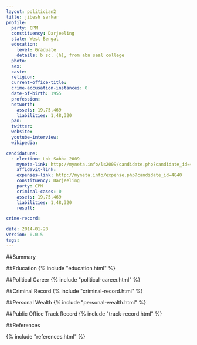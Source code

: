 ```yaml
---
layout: politician2
title: jibesh sarkar
profile: 
  party: CPM
  constituency: Darjeeling
  state: West Bengal
  education: 
    level: Graduate
    details: b sc. (h), from abn seal college
  photo: 
  sex: 
  caste: 
  religion: 
  current-office-title: 
  crime-accusation-instances: 0
  date-of-birth: 1955
  profession: 
  networth: 
    assets: 19,75,469
    liabilities: 1,48,320
  pan: 
  twitter: 
  website: 
  youtube-interview: 
  wikipedia: 

candidature: 
  - election: Lok Sabha 2009
    myneta-link: http://myneta.info/ls2009/candidate.php?candidate_id=4840
    affidavit-link: 
    expenses-link: http://myneta.info/expense.php?candidate_id=4840
    constituency: Darjeeling 
    party: CPM
    criminal-cases: 0
    assets: 19,75,469
    liabilities: 1,48,320
    result:  

crime-record: 

date: 2014-01-28
version: 0.0.5
tags: 
---
```

##Summary


##Education
{% include "education.html" %}


##Political Career
{% include "political-career.html" %}


##Criminal Record
{% include "criminal-record.html" %}


##Personal Wealth
{% include "personal-wealth.html" %}


##Public Office Track Record
{% include "track-record.html" %}


##References


{% include "references.html" %}